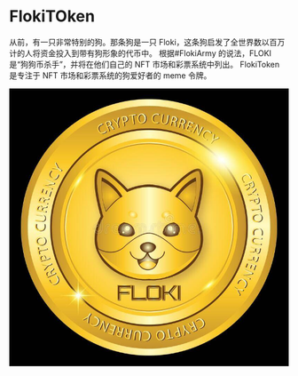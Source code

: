 # FlokiTOken

从前，有一只非常特别的狗。那条狗是一只 Floki，这条狗启发了全世界数以百万计的人将资金投入到带有狗形象的代币中。
根据#FlokiArmy 的说法，FLOKI 是“狗狗币杀手”，并将在他们自己的 NFT 市场和彩票系统中列出。
FlokiToken 是专注于 NFT 市场和彩票系统的狗爱好者的 meme 令牌。

![floki-inu-gold-coin-crypto-currency-shiba-golden-light-vector-eps-235137143](floki-inu-gold-coin-crypto-currency-shiba-golden-light-vector-eps-235137143.jpg)
